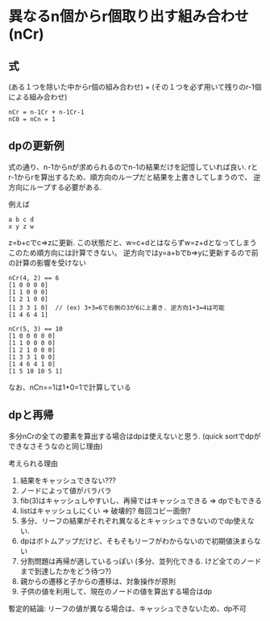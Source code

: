 # 異なるn個からr個取り出す組み合わせ(nCr)

## 式
(ある１つを除いた中からr個の組み合わせ) + (その１つを必ず用いて残りのr-1個による組み合わせ)
```
nCr = n-1Cr + n-1Cr-1
nC0 = nCn = 1
```

## dpの更新例
式の通り、n-1からnが求められるのでn-1の結果だけを記憶していれば良い.
rとr-1からrを算出するため、順方向のループだと結果を上書きしてしまうので、
逆方向にループする必要がある.

例えば
```
a b c d
x y z w
```
z=b+cでc=>zに更新.
この状態だと、w=c+dとはならずw=z+dとなってしまう
このため順方向には計算できない。
逆方向ではy=a+bでb=>yに更新するので前の計算の影響を受けない

```
nCr(4, 2) == 6
[1 0 0 0 0]
[1 1 0 0 0]
[1 2 1 0 0]
[1 3 3 1 0]  // (ex) 3+3=6で右側の3が6に上書き. 逆方向1+3=4は可能
[1 4 6 4 1]
```

```
nCr(5, 3) == 10
[1 0 0 0 0 0]
[1 1 0 0 0 0]
[1 2 1 0 0 0]
[1 3 3 1 0 0]
[1 4 6 4 1 0]
[1 5 10 10 5 1]
```

なお、nCn==1は1+0=1で計算している

## dpと再帰
多分nCrの全ての要素を算出する場合はdpは使えないと思う. (quick sortでdpができなさそうなのと同じ理由)

考えられる理由
1. 結果をキャッシュできない???
2. ノードによって値がバラバラ
3. fib(3)はキャッシュしやすいし、再帰ではキャッシュできる => dpでもできる
4. listはキャッシュしにくい => 破壊的? 毎回コピー面倒?
5. 多分、リーフの結果がそれぞれ異なるとキャッシュできないのでdp使えない.
6. dpはボトムアップだけど、そもそもリーフがわからないので初期値決まらない
7. 分割問題は再帰が適しているっぽい (多分、並列化できる. けど全てのノードまで到達したかをどう待つ?)
8. 親からの遷移と子からの遷移は、対象操作が原則
9. 子供の値を利用して、現在のノードの値を算出する場合はdp

暫定的結論: リーフの値が異なる場合は、キャッシュできないため、dp不可
